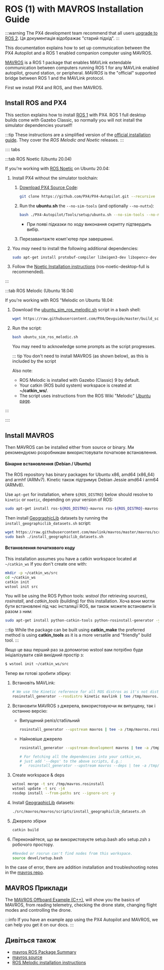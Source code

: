 # ROS (1) with MAVROS Installation Guide

:::warning
The PX4 development team recommend that all users [upgrade to ROS 2](../ros2/index.md).
Ця документація відображає "старий підхід".
:::

This documentation explains how to set up communication between the PX4 Autopilot and a ROS 1 enabled companion computer using MAVROS.

[MAVROS](http://wiki.ros.org/mavros#mavros.2BAC8-Plugins.sys_status) is a ROS 1 package that enables MAVLink extendable communication between computers running ROS 1 for any MAVLink enabled autopilot, ground station, or peripheral.
_MAVROS_ is the "official" supported bridge between ROS 1 and the MAVLink protocol.

First we install PX4 and ROS, and then MAVROS.

## Install ROS and PX4

This section explains how to install [ROS 1](../ros/index.md) with PX4.
ROS 1 full desktop builds come with Gazebo Classic, so normally you will not install the simulator dependencies yourself!

:::tip
These instructions are a simplified version of the [official installation guide](https://github.com/mavlink/mavros/tree/master/mavros#installation).
They cover the _ROS Melodic and Noetic_ releases.
:::

:::: tabs

:::tab ROS Noetic (Ubuntu 20.04)

If you're working with [ROS Noetic](http://wiki.ros.org/noetic) on Ubuntu 20.04:

1. Install PX4 without the simulator toolchain:

   1. [Download PX4 Source Code](../dev_setup/building_px4.md):

      ```sh
      git clone https://github.com/PX4/PX4-Autopilot.git --recursive
      ```

   2. Run the **ubuntu.sh** the `--no-sim-tools` (and optionally `--no-nuttx`):

      ```sh
      bash ./PX4-Autopilot/Tools/setup/ubuntu.sh --no-sim-tools --no-nuttx
      ```

      - При появі підказки по ходу виконання скрипту підтвердить вибір.

   3. Перезавантажте комп'ютер при завершенні.

2. You _may_ need to install the following additional dependencies:

   ```sh
   sudo apt-get install protobuf-compiler libeigen3-dev libopencv-dev -y
   ```

3. Follow the [Noetic Installation instructions](http://wiki.ros.org/noetic/Installation/Ubuntu#Installation) (ros-noetic-desktop-full is recommended).

:::

:::tab ROS Melodic (Ubuntu 18.04)

If you're working with ROS "Melodic on Ubuntu 18.04:

1. Download the [ubuntu_sim_ros_melodic.sh](https://raw.githubusercontent.com/PX4/Devguide/master/build_scripts/ubuntu_sim_ros_melodic.sh) script in a bash shell:

   ```sh
   wget https://raw.githubusercontent.com/PX4/Devguide/master/build_scripts/ubuntu_sim_ros_melodic.sh
   ```

2. Run the script:

   ```sh
   bash ubuntu_sim_ros_melodic.sh
   ```

   You may need to acknowledge some prompts as the script progresses.

   ::: tip
   You don't need to install MAVROS (as shown below), as this is included by the script

   Also note:

   - ROS Melodic is installed with Gazebo (Classic) 9 by default.
   - Your catkin (ROS build system) workspace is created at **~/catkin_ws/**.
   - The script uses instructions from the ROS Wiki "Melodic" [Ubuntu page](http://wiki.ros.org/melodic/Installation/Ubuntu).

:::

::::

## Install MAVROS

Then MAVROS can be installed either from source or binary.
Ми рекомендуємо розробникам використовувати початкове встановлення.

#### Бінарне встановлення (Debian / Ubuntu)

The ROS repository has binary packages for Ubuntu x86, amd64 (x86_64) and armhf (ARMv7).
Kinetic також підтримує Debian Jessie amd64 і arm64 (ARMv8).

Use `apt-get` for installation, where `${ROS_DISTRO}` below should resolve to `kinetic` or `noetic`, depending on your version of ROS:

```sh
sudo apt-get install ros-${ROS_DISTRO}-mavros ros-${ROS_DISTRO}-mavros-extras ros-${ROS_DISTRO}-mavros-msgs
```

Then install [GeographicLib](https://geographiclib.sourceforge.io/) datasets by running the `install_geographiclib_datasets.sh` script:

```sh
wget https://raw.githubusercontent.com/mavlink/mavros/master/mavros/scripts/install_geographiclib_datasets.sh
sudo bash ./install_geographiclib_datasets.sh
```

#### Встановлення початкового коду

This installation assumes you have a catkin workspace located at `~/catkin_ws` If you don't create one with:

```sh
mkdir -p ~/catkin_ws/src
cd ~/catkin_ws
catkin init
wstool init src
```

You will be using the ROS Python tools: _wstool_ (for retrieving sources), _rosinstall_, and _catkin_tools_ (building) for this installation. Хоча вони могли бути встановлені під час інсталяції ROS, ви також можете встановити їх разом з ним:

```sh
sudo apt-get install python-catkin-tools python-rosinstall-generator -y
```

:::tip
While the package can be built using **catkin_make** the preferred method is using **catkin_tools** as it is a more versatile and "friendly" build tool.
:::

Якщо це ваш перший раз за допомогою wstool вам потрібно буде ініціалізувати свій вихідний простір з:

```sh
$ wstool init ~/catkin_ws/src
```

Тепер ви готові зробити збірку:

1. Встановіть MAVLink:

   ```sh
   # We use the Kinetic reference for all ROS distros as it's not distro-specific and up to date
   rosinstall_generator --rosdistro kinetic mavlink | tee /tmp/mavros.rosinstall
   ```

2. Встановити MAVROS з джерела, використовуючи як випущену, так і останню версію:

   - Випущений реліз/стабільний

      ```sh
      rosinstall_generator --upstream mavros | tee -a /tmp/mavros.rosinstall
      ```

   - Найновіше джерело

      ```sh
      rosinstall_generator --upstream-development mavros | tee -a /tmp/mavros.rosinstall
      ```

      ```sh
      # For fetching all the dependencies into your catkin_ws,
      # just add '--deps' to the above scripts, E.g.:
      #   rosinstall_generator --upstream mavros --deps | tee -a /tmp/mavros.rosinstall
      ```

3. Create workspace & deps

   ```sh
   wstool merge -t src /tmp/mavros.rosinstall
   wstool update -t src -j4
   rosdep install --from-paths src --ignore-src -y
   ```

4. Install [GeographicLib](https://geographiclib.sourceforge.io/) datasets:

   ```sh
   ./src/mavros/mavros/scripts/install_geographiclib_datasets.sh
   ```

5. Джерело збірки

   ```sh
   catkin build
   ```

6. Переконайтеся, що ви використовуєте setup.bash або setup.zsh з робочого простору.

   ```sh
   #Needed or rosrun can't find nodes from this workspace.
   source devel/setup.bash
   ```

In the case of error, there are addition installation and troubleshooting notes in the [mavros repo](https://github.com/mavlink/mavros/tree/master/mavros#installation).

## MAVROS Приклади

The [MAVROS Offboard Example (C++)](../ros/mavros_offboard_cpp.md), will show you the basics of MAVROS, from reading telemetry, checking the drone state, changing flight modes and controlling the drone.

:::info
If you have an example app using the PX4 Autopilot and MAVROS, we can help you get it on our docs.
:::

## Дивіться також

- [mavros ROS Package Summary](http://wiki.ros.org/mavros#mavros.2BAC8-Plugins.sys_status)
- [mavros source](https://github.com/mavlink/mavros/)
- [ROS Melodic installation instructions](http://wiki.ros.org/melodic/Installation)
